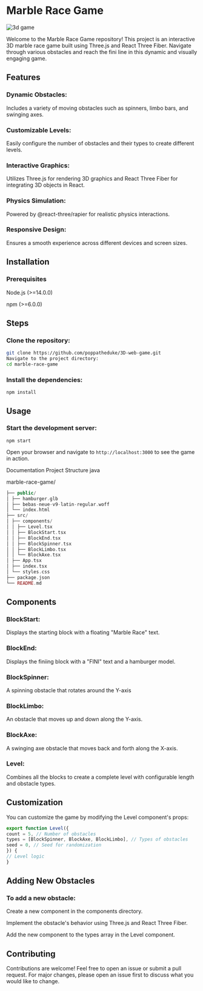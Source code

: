 <h1>Marble Race Game</h1>

![3d game](https://github.com/user-attachments/assets/d43ea40d-2a32-41e9-98a7-94582f921f8b)

Welcome to the Marble Race Game repository! This project is an interactive 3D marble race game built using Three.js and React Three Fiber. Navigate through various obstacles and reach the fini line in this dynamic and visually engaging game.

## Features
<h3>Dynamic Obstacles:</h3> Includes a variety of moving obstacles such as spinners, limbo bars, and swinging axes.

<h3>Customizable Levels:</h3> Easily configure the number of obstacles and their types to create different levels.

<h3>Interactive Graphics:</h3> Utilizes Three.js for rendering 3D graphics and React Three Fiber for integrating 3D objects in React.

<h3>Physics Simulation:</h3> Powered by @react-three/rapier for realistic physics interactions.

<h3>Responsive Design:</h3> Ensures a smooth experience across different devices and screen sizes.

## Installation

<h3>Prerequisites</h3>

Node.js (>=14.0.0)

npm (>=6.0.0)

## Steps
### Clone the repository:

```bash
git clone https://github.com/poppatheduke/3D-web-game.git
Navigate to the project directory:
cd marble-race-game
```

### Install the dependencies:

<code>npm install</code>

## Usage
### Start the development server:

<code>npm start</code>

Open your browser and navigate to <code>http://localhost:3000</code> to see the game in action.

Documentation
Project Structure
java

marble-race-game/
```php
├── public/
│ ├── hamburger.glb
│ ├── bebas-neue-v9-latin-regular.woff
│ └── index.html
├── src/
│ ├── components/
│ │ ├── Level.tsx
│ │ ├── BlockStart.tsx
│ │ ├── BlockEnd.tsx
│ │ ├── BlockSpinner.tsx
│ │ ├── BlockLimbo.tsx
│ │ └── BlockAxe.tsx
│ ├── App.tsx
│ ├── index.tsx
│ └── styles.css
├── package.json
└── README.md
```
## Components

<h3>BlockStart:</h3> Displays the starting block with a floating "Marble Race" text.

<h3>BlockEnd:</h3> Displays the finiing block with a "FINI" text and a hamburger model.

<h3>BlockSpinner:</h3> A spinning obstacle that rotates around the Y-axis

<h3>BlockLimbo:</h3> An obstacle that moves up and down along the Y-axis.

<h3>BlockAxe:</h3> A swinging axe obstacle that moves back and forth along the X-axis.

<h3>Level:</h3> Combines all the blocks to create a complete level with configurable length and obstacle types.


## Customization
You can customize the game by modifying the Level component's props:

```js
export function Level({
count = 5, // Number of obstacles
types = [BlockSpinner, BlockAxe, BlockLimbo], // Types of obstacles
seed = 0, // Seed for randomization
}) {
// Level logic
}
```

## Adding New Obstacles
### To add a new obstacle:

Create a new component in the components directory.

Implement the obstacle's behavior using Three.js and React Three Fiber.

Add the new component to the types array in the Level component.

## Contributing
Contributions are welcome! Feel free to open an issue or submit a pull request. For major changes, please open an issue first to discuss what you would like to change.

